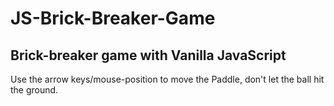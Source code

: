# JS-Brick-Breaker-Game


<h2>Brick-breaker game with Vanilla JavaScript</h2>
<p>Use the arrow keys/mouse-position to move the Paddle, don't let the ball hit the ground.   </p>
